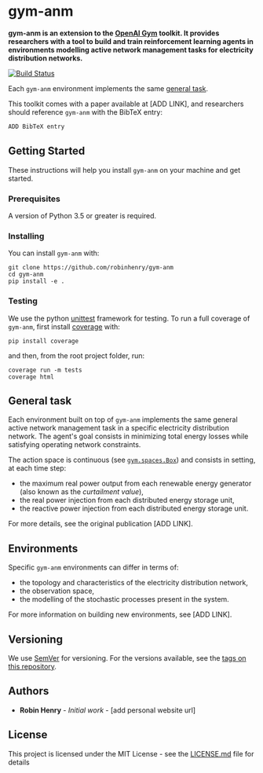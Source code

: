 # gym-anm

**gym-anm is an extension to the [OpenAI Gym](https://github.com/openai/gym) toolkit. It provides researchers 
with a tool to build and train reinforcement learning agents in environments 
modelling active network management tasks for electricity distribution 
networks.**
  <br>
  
[![Build Status](https://travis-ci.com/robinhenry/gym-anm.svg?token=y9jBzyzxgcYYHdKPqW9q&branch=master)](https://travis-ci.com/robinhenry/gym-anm)
  
Each `gym-anm` environment implements the same [general task](#general_task).
 
 This toolkit comes with a paper available at [ADD LINK], and 
 researchers should reference `gym-anm` with the BibTeX entry:
 ```bash
ADD BibTeX entry
```  

## Getting Started

These instructions will help you install `gym-anm` on your machine and get 
started.

### Prerequisites

A version of Python 3.5 or greater is required.

### Installing

You can install `gym-anm` with:
```
git clone https://github.com/robinhenry/gym-anm
cd gym-anm
pip install -e .
```

### Testing

We use the python [unittest](https://docs.python.org/3/library/unittest.html) 
framework for testing. To run a full coverage of `gym-anm`, first install 
[coverage](https://coverage.readthedocs.io/en/v4.5.x/install.html) with:
```
pip install coverage
``` 
and then, from the root project folder, run:
```
coverage run -m tests
coverage html
```

## General task<a name="general_task"></a>

Each environment built on top of `gym-anm` implements the same general active 
network management task in a specific electricity distribution network. The 
agent's goal consists in minimizing total energy losses while satisfying 
operating network constraints. <br>

The action space is continuous (see [`gym.spaces.Box`](https://github.com/openai/gym/blob/master/gym/spaces/box.py)) 
and consists in setting, at each time step:
* the maximum real power output from each renewable energy generator (also 
known as the *curtailment value*),
* the real power injection from each distributed energy storage unit,
* the reactive power injection from each distributed energy storage unit.

For more details, see the original publication [ADD LINK].

## Environments

Specific `gym-anm` environments can differ in terms of:
* the topology and characteristics of the electricity distribution 
network,
* the observation space,
* the modelling of the stochastic processes present in the system.

For more information on building new environments, see [ADD LINK]. 


## Versioning

We use [SemVer](http://semver.org/) for versioning. For the versions available, see the [tags on this repository](https://github.com/your/project/tags). 

## Authors

* **Robin Henry** - *Initial work* - [add personal website url]

## License

This project is licensed under the MIT License - see the [LICENSE.md](LICENSE.md) file for details
